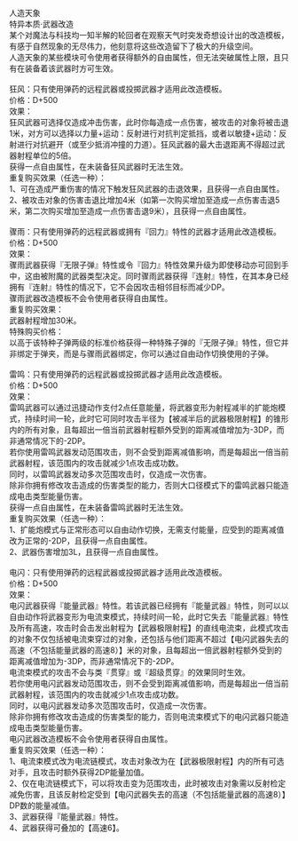 <title>人造天象</title>
<meta name="GENERATOR" content="WinCHM">
<meta http-equiv="Content-Type" content="text/html; charset=gb2312">
<br>人造天象
<br>特异本质·武器改造
<br>某个对魔法与科技均一知半解的轮回者在观察天气时突发奇想设计出的改造模板，有感于自然现象的无尽伟力，他刻意将这些改造留下了极大的升级空间。
<br>人造天象的某些模块可令使用者获得额外的自由属性，但无法突破属性上限，且只有在装备着该武器时方可生效。
<br>
<br>狂风：只有使用弹药的远程武器或投掷武器才适用此改造模板。
<br>价格：D+500
<br>效果：
<br>狂风武器可选择仅造成冲击伤害，此时你每造成一点伤害，被攻击的对象将被击退1米，对方可以选择以力量+运动：反射进行对抗判定抵挡，或者以敏捷+运动：反射进行对抗避开（或至少抵消冲撞的力道）。狂风武器的最大击退距离不得超过武器射程单位的5倍。 
<br>获得一点自由属性，在未装备狂风武器时无法生效。
<br>重复购买效果（任选一种）：
<br>1、可在造成严重伤害的情况下触发狂风武器的击退效果，且获得一点自由属性。
<br>2、被攻击对象的伤害击退比增加4米（如第一次购买增加至造成一点伤害击退5米，第二次购买增加至造成一点伤害击退9米），且获得一点自由属性。
<br>
<br>骤雨：只有使用弹药的远程武器或拥有『回力』特性的武器才适用此改造模板。
<br>价格：D+500
<br>效果：
<br>骤雨武器获得『无限子弹』特性或令『回力』特性效果升级为即使移动亦可回到手中，这由被附魔的武器类型决定。同时骤雨武器获得『连射』特性，在其本身已经拥有『连射』特性的情况下，它不会因攻击相邻目标而减少DP。
<br>骤雨武器改造模板不会令使用者获得自由属性。
<br>重复购买效果：
<br>武器射程增加30米。
<br>特殊购买价格：
<br>以高于该特种子弹两级的标准价格获得一种特殊子弹的『无限子弹』特性，但它并非绑定于弹夹，而是与骤雨武器绑定，你可以通过自由动作切换使用的子弹。
<br>
<br>雷鸣：只有使用弹药的远程武器或投掷武器才适用此改造模板。
<br>价格：D+500
<br>效果：
<br>雷鸣武器可以通过迅捷动作支付2点任意能量，将武器变形为射程减半的扩能炮模式，持续时间一轮，此时它可同时攻击半径为【被减半后的武器极限射程】的锥形内的所有对象，且每超出一倍当前武器射程额外受到的距离减值增加为-3DP，而非通常情况下的-2DP。
<br>若你使用雷鸣武器发动范围攻击，则不会受到距离减值影响，而是每超出一倍当前武器射程，该范围内的攻击就减少1点攻击成功数。
<br>同时，以雷鸣武器发动多次范围攻击时，仅造成一次伤害。
<br>除非你拥有修改攻击造成的伤害类型的能力，否则大口径模式下的雷鸣武器只能造成电击类型能量伤害。
<br>获得一点自由属性，在未装备雷鸣武器时无法生效。
<br>重复购买效果（任选一种）：
<br>1、扩能炮模式与正常形态可以自由动作切换，无需支付能量，应受到的距离减值改为正常的-2DP，且获得一点自由属性。
<br>2、武器伤害增加3L，且获得一点自由属性。
<br>
<br>电闪：只有使用弹药的远程武器或投掷武器才适用此改造模板。
<br>价格：D+500
<br>效果：
<br>电闪武器获得『能量武器』特性。若该武器已经拥有『能量武器』特性，则可以以自由动作将武器变形为电流束模式，持续时间一轮，此时它失去『能量武器』特性及所有高速，攻击时会击发出射程为【武器极限射程】的直线电流束，此模式攻击的对象不仅包括被电流束穿过的对象，还包括与他们距离不超过【电闪武器失去的高速（不包括能量武器的高速8）】米的对象，且每超出一倍武器射程额外受到的距离减值增加为-3DP，而非通常情况下的-2DP。
<br>电流束模式的攻击不会与类『贯穿』或『超级贯穿』的效果同时生效。
<br>若你使用电闪武器发动范围攻击，则不会受到距离减值影响，而是每超出一倍当前武器射程，该范围内的攻击就减少1点攻击成功数。
<br>同时，以电闪武器发动多次范围攻击时，仅造成一次伤害。
<br>除非你拥有修改攻击造成的伤害类型的能力，否则电流束模式下的电闪武器只能造成电击类型能量伤害。
<br>电闪武器改造模板不会令使用者获得自由属性。
<br>重复购买效果（任选一种）：
<br>1、电流束模式改为电流链模式，攻击对象改为在【武器极限射程】内的所有可选对手，且攻击时额外获得2DP能量加值。
<br>2、仅在电流链模式下，可以将攻击变为范围攻击，此时被攻击对象需以反射检定减免伤害，且该反射检定受到【电闪武器失去的高速（不包括能量武器的高速8）】DP数的能量减值。
<br>3、武器获得『能量武器』特性。
<br>4、武器获得可叠加的【高速6】。
<br>